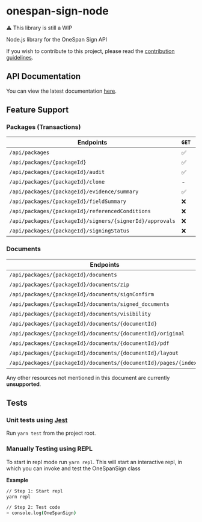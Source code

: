 # onespan-sign-node

:warning: This library is still a WIP

Node.js library for the OneSpan Sign API

If you wish to contribute to this project, please read the [contribution guidelines](./CONTRIBUTING.md).

## API Documentation

You can view the latest documentation [here](./docs/index.md).

## Feature Support

### Packages (Transactions)
| Endpoints                                                | `GET`              | `POST`             | `PUT`              | `DELETE`           |
|----------------------------------------------------------|--------------------|--------------------|--------------------|--------------------|
| `/api/packages`                                          | :white_check_mark: | :white_check_mark: | -                  | -                  |
| `/api/packages/{packageId}`                              | :white_check_mark: | -                  | :white_check_mark: | :white_check_mark: |
| `/api/packages/{packageId}/audit`                        | :white_check_mark: | -                  | -                  | -                  |
| `/api/packages/{packageId}/clone`                        | -                  | :x:                | -                  | -                  |
| `/api/packages/{packageId}/evidence/summary`             | :white_check_mark: | -                  | -                  | -                  |
| `/api/packages/{packageId}/fieldSummary`                 | :x:                | -                  | -                  | -                  |
| `/api/packages/{packageId}/referencedConditions`         | :x:                | -                  | -                  | -                  |
| `/api/packages/{packageId}/signers/{signerId}/approvals` | :x:                | -                  | -                  | -                  |
| `/api/packages/{packageId}/signingStatus`                | :x:                | -                  | -                  | -                  |

### Documents
| Endpoints                                                        | `GET` | `POST`             | `PUT` | `DELETE` |
|------------------------------------------------------------------|-------|--------------------|-------|----------|
| `/api/packages/{packageId}/documents`                            | -     | :white_check_mark: | :x:   | :x:      |
| `/api/packages/{packageId}/documents/zip`                        | :x:   | -                  | -     | -        |
| `/api/packages/{packageId}/documents/signConfirm`                | -     | :x:                | -     | -        |
| `/api/packages/{packageId}/documents/signed_documents`           | -     | :x:                | -     | -        |
| `/api/packages/{packageId}/documents/visibility`                 | :x:   | :x:                | -     | -        |
| `/api/packages/{packageId}/documents/{documentId}`               | :x:   | :x:                | :x:   | :x:      |
| `/api/packages/{packageId}/documents/{documentId}/original`      | :x:   | -                  | -     | -        |
| `/api/packages/{packageId}/documents/{documentId}/pdf`           | :x:   | -                  | -     | -        |
| `/api/packages/{packageId}/documents/{documentId}/layout`        | -     | :x:                | -     | -        |
| `/api/packages/{packageId}/documents/{documentId}/pages/{index}` | :x:   | -                  | -     | -        |

Any other resources not mentioned in this document are currently **unsupported**.

## Tests

### Unit tests using [Jest](https://jestjs.io/)

Run `yarn test` from the project root.

### Manually Testing using REPL

To start in repl mode run `yarn repl`. This will start an interactive repl, in which you can invoke and test the OneSpanSign class

**Example**

```sh
// Step 1: Start repl
yarn repl

// Step 2: Test code
> console.log(OneSpanSign)
```


